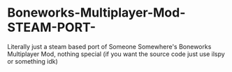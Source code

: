# Boneworks-Multiplayer-Mod-STEAM-PORT-
Literally just a steam based port of Someone Somewhere's Boneworks Multiplayer Mod, nothing special (if you want the source code just use ilspy or something idk)
